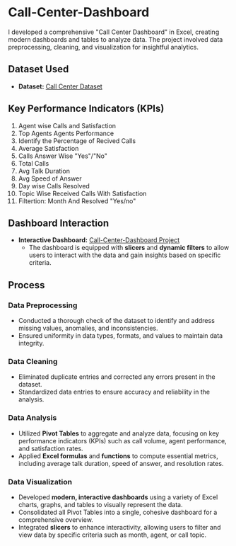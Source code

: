 # Call-Center-Dashboard
I developed a comprehensive "Call Center Dashboard" in Excel, creating modern dashboards and tables to analyze data. The project involved data preprocessing, cleaning, and visualization for insightful analytics.
## Dataset Used
- **Dataset:** [Call Center Dataset](https://github.com/Muhammad-Jan/Call-Center-Dashboard/blob/main/Call%20Center%20Dataset.xlsx)
## Key Performance Indicators (KPIs)
1.	Agent wise Calls and Satisfaction
2.	Top Agents Agents Performance
3.	Identify the Percentage of Recived Calls
4.	Average Satisfaction
5.	Calls Answer Wise "Yes"/"No"
6.	Total Calls
7.	Avg Talk Duration
8.	Avg Speed of Answer
9.	Day wise Calls Resolved
10.	Topic Wise Received Calls With Satisfaction
11.	Filtertion: Month And Resolved "Yes/no"
## Dashboard Interaction
- **Interactive Dashboard:** [Call-Center-Dashboard Project](https://github.com/Muhammad-Jan/Call-Center-Dashboard/blob/main/Call%20Center%20Dataset.xlsx)
  - The dashboard is equipped with **slicers** and **dynamic filters** to allow users to interact with the data and gain insights based on specific criteria.
## Process

### Data Preprocessing
- Conducted a thorough check of the dataset to identify and address missing values, anomalies, and inconsistencies.
- Ensured uniformity in data types, formats, and values to maintain data integrity.

### Data Cleaning
- Eliminated duplicate entries and corrected any errors present in the dataset.
- Standardized data entries to ensure accuracy and reliability in the analysis.

### Data Analysis
- Utilized **Pivot Tables** to aggregate and analyze data, focusing on key performance indicators (KPIs) such as call volume, agent performance, and satisfaction rates.
- Applied **Excel formulas** and **functions** to compute essential metrics, including average talk duration, speed of answer, and resolution rates.

### Data Visualization
- Developed **modern, interactive dashboards** using a variety of Excel charts, graphs, and tables to visually represent the data.
- Consolidated all Pivot Tables into a single, cohesive dashboard for a comprehensive overview.
- Integrated **slicers** to enhance interactivity, allowing users to filter and view data by specific criteria such as month, agent, or call topic.
